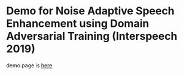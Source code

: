 # Demo for Noise Adaptive Speech Enhancement using Domain Adversarial Training (Interspeech 2019)

demo page is [here](https://jerrygood0703.github.io/demo_noise_adaptive_se/)
